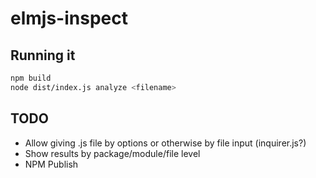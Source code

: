 # elmjs-inspect

## Running it

```sh
npm build
node dist/index.js analyze <filename>
```

## TODO

- Allow giving .js file by options or otherwise by file input (inquirer.js?)
- Show results by package/module/file level
- NPM Publish
